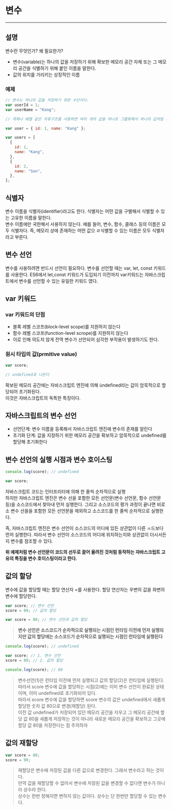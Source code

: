 # 변수

---

## 설명

변수란 무엇인가? 왜 필요한가?

- 변수(variable)는 하나의 값을 저장하기 위해 확보한 메모리 공간 자체 또는 그 메모리 공간을 식별하기 위해 붙인 이름을 말한다.
- 값의 위치를 가리키는 상징적인 이름

### 예제

```javascript
// 변수는 하나의 값을 저장하기 위한 수단이다.
var userId = 1;
var userName = "Kang";

// 객체나 배열 같은 자류구조를 사용하면 여러 개의 값을 하나로 그룹화해서 하나의 값처럼 사용할 수 있다.

var user = { id: 1, name: "Kang" };

var users = [
  {
    id: 1,
    name: "Kang",
  },
  {
    id: 2,
    name: "Son",
  },
];
```

## 식별자

변수 이름을 식별자(identifier)라고도 한다. 식별자는 어떤 값을 구별해서 식별할 수 있는 고유한 이름을 말한다.<br>
변수 이름에만 국한해서 사용하지 않는다. 예를 들어, 변수, 함수, 클래스 등의 이름은 모두 식별자다. 즉, 메모리 상에 존재하는 어떤 값으 ㄹ식별할 수 있는 이름은 모두 식별자라고 부른다.

## 변수 선언

변수를 사용하려면 반드시 선언이 필요하다. 변수를 선언할 때는 var, let, const 키워드를 사용한다. ES6에서 let,const 키워드가 도입되기 이전까지 var키워드는 자바스크립트에서 변수를 선언할 수 있는 유일한 키워드 였다.

## var 키워드

### var 키워드의 단점

- 블록 레벨 스코프(block-level scope)를 지원하지 않는다
- 함수 레벨 스코프(function-level scrope)를 지원하지 않는다
- 이로 인해 의도치 않게 전역 변수가 선언되어 심각한 부작용이 발생하기도 한다.

### 원시 타입의 값(prmitive value)

```javascript
var score;

// undefined로 나온다
```

확보된 메모리 공간에는 자바스크립트 엔진에 의해 ùndefined라는 값이 암묵적으로 할당되어 초기화된다. <br>
이것은 자바스크립트의 독특한 특징이다.

## 자바스크립트의 변수 선언

- 선언단계: 변수 이름을 등록해서 자바스크립트 엔진에 변수의 존재를 알린다
- 초기화 단계: 값을 지정하기 위한 메모리 공간을 확보하고 암묵적으로 undefined를 할당해 초기화한다

## 변수 선언의 실행 시점과 변수 호이스팅

```javascript
console.log(score); // undefined

var score;
```

자바스크립트 코드는 인터프리터에 의해 한 줄씩 순차적으로 실행<br>
하지만 자바스크립트 엔진은 변수 선을 포함한 모든 선언문(변수 선언문, 함수 선언문등)을 소스코드에서 찾아내 먼저 실행한다. 그리고 소스코드의 평가 과정이 끝나면 비로소 변수 선을을 포함한 모든 선언문을 제외하고 소스코드를 한 줄씩 순차적으로 실행한다.

즉, 자바스크립트 엔진은 변수 선언이 소스코드의 어디에 있든 상관없이 다른 ㅗ드보다 먼저 실행한다. 따라서 변수 선언이 소스코드의 어디에 위치하는지와 상관없이 더시서든지 변수를 참조할 수 있다.

**위 예제처럼 변수 선언문이 코드의 선두로 끌어 올려진 것처럼 동작하는 자바스크립트 고유의 특징을 변수 호이스팅이라고 한다.**

## 값의 할당

변수에 값을 할당할 때는 할당 연산자 =를 사용한다. 할당 연산자는 우변의 값을 좌변의 변수에 할당한다.

```javascript
var score; // 변수 선언
score = 80; // 값의 할당

var score = 80; // 변수 선언과 값의 할당
```

> **변수 선언은 소스코드가 순차적으로 실행되는 시점인 런타임 이전에 먼저 실행되지만 값의 할당에는 소스코드가 순차적으로 실행되는 시점인 런타임에 실행된다**

```javascript
console.log(score); // undefined

var score; // 1. 변수 선언
score = 80; // 2. 값의 할당

console.log(score); // 80
```

> 변수선언(1)은 런타임 이전에 먼저 실행되고 값의 할당(2)은 런타임에 실행된다. 따라서 score 변수에 값을 할당하는 시점(2)에는 이미 변수 선언이 완료된 상태이며, 이미 undefined로 초기화되어 있다.<br>
> 따라서 score 변수에 값을 할당하면 score 변수의 값은 undefined에서 새롭게 할당한 숫자 값 80으로 변경(재할당) 된다.<br>
> 이전 값 undefined가 저장되어 있던 메모리 공간을 지우고 그 메모리 공간에 할당 값 80을 새롭게 저장하는 것이 아니라 새로운 메모리 공간을 확보하고 그곳에 할당 값 80을 저장한다는 점 주의하자

## 값의 재할당

```javascript
var score = 80;
score = 90;
```

> 재할당은 변수에 저장된 값을 다른 값으로 변경한다. 그래서 변수라고 하는 것이다.<br>
> 만약 값을 재할당할 수 없어서 변수에 저장된 값을 변경할 수 없다면 변수가 아니라 상수라 한다.<br>
> 상수는 한번 정해지면 변하지 않는 값이다. 상수는 단 한번만 할당할 수 있는 변수다.
